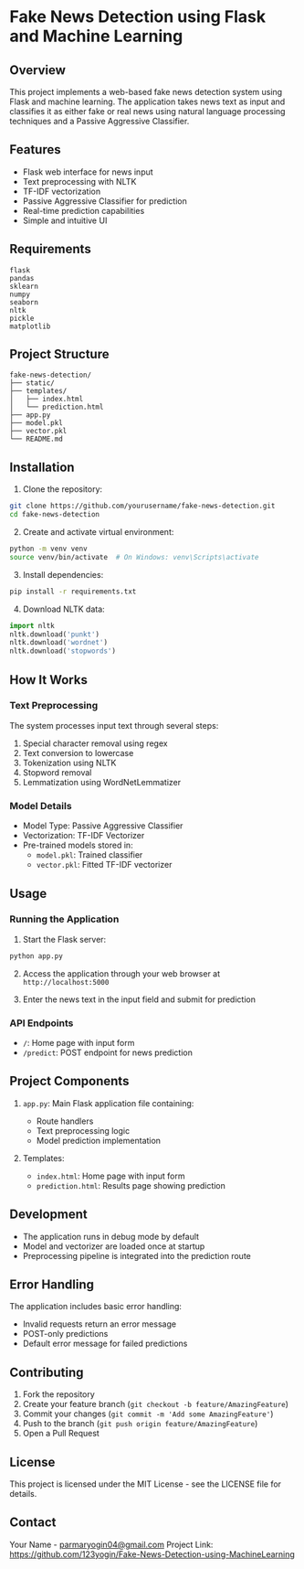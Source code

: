 # Fake News Detection using Flask and Machine Learning

## Overview
This project implements a web-based fake news detection system using Flask and machine learning. The application takes news text as input and classifies it as either fake or real news using natural language processing techniques and a Passive Aggressive Classifier.

## Features
- Flask web interface for news input
- Text preprocessing with NLTK
- TF-IDF vectorization
- Passive Aggressive Classifier for prediction
- Real-time prediction capabilities
- Simple and intuitive UI

## Requirements
```
flask
pandas
sklearn
numpy
seaborn
nltk
pickle
matplotlib
```

## Project Structure
```
fake-news-detection/
├── static/
├── templates/
│   ├── index.html
│   └── prediction.html
├── app.py
├── model.pkl
├── vector.pkl
└── README.md
```

## Installation
1. Clone the repository:
```bash
git clone https://github.com/yourusername/fake-news-detection.git
cd fake-news-detection
```

2. Create and activate virtual environment:
```bash
python -m venv venv
source venv/bin/activate  # On Windows: venv\Scripts\activate
```

3. Install dependencies:
```bash
pip install -r requirements.txt
```

4. Download NLTK data:
```python
import nltk
nltk.download('punkt')
nltk.download('wordnet')
nltk.download('stopwords')
```

## How It Works

### Text Preprocessing
The system processes input text through several steps:
1. Special character removal using regex
2. Text conversion to lowercase
3. Tokenization using NLTK
4. Stopword removal
5. Lemmatization using WordNetLemmatizer

### Model Details
- Model Type: Passive Aggressive Classifier
- Vectorization: TF-IDF Vectorizer
- Pre-trained models stored in:
  - `model.pkl`: Trained classifier
  - `vector.pkl`: Fitted TF-IDF vectorizer

## Usage

### Running the Application
1. Start the Flask server:
```bash
python app.py
```

2. Access the application through your web browser at `http://localhost:5000`

3. Enter the news text in the input field and submit for prediction

### API Endpoints
- `/`: Home page with input form
- `/predict`: POST endpoint for news prediction

## Project Components
1. `app.py`: Main Flask application file containing:
   - Route handlers
   - Text preprocessing logic
   - Model prediction implementation

2. Templates:
   - `index.html`: Home page with input form
   - `prediction.html`: Results page showing prediction

## Development
- The application runs in debug mode by default
- Model and vectorizer are loaded once at startup
- Preprocessing pipeline is integrated into the prediction route

## Error Handling
The application includes basic error handling:
- Invalid requests return an error message
- POST-only predictions
- Default error message for failed predictions

## Contributing
1. Fork the repository
2. Create your feature branch (`git checkout -b feature/AmazingFeature`)
3. Commit your changes (`git commit -m 'Add some AmazingFeature'`)
4. Push to the branch (`git push origin feature/AmazingFeature`)
5. Open a Pull Request

## License
This project is licensed under the MIT License - see the LICENSE file for details.

## Contact
Your Name - parmaryogin04@gmail.com
Project Link: https://github.com/123yogin/Fake-News-Detection-using-MachineLearning
